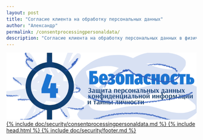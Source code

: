 ```yaml
---
layout: post
title: "Согласие клиента на обработку персональных данных"
author: "Александр"
permalink: /consentprocessingpersonaldata/
description: "Согласие клиента на обработку персональных данных в физическом и электронном виде, включающее сбор, обработку, хранение, передачу и уничтожение"
---
```


<a href="/security/">![Согласие на обработку персональных данных в психотерапии](/_img/4-3.png)
{% include doc/security/consentprocessingpersonaldata.md %}
{% include head.html %}
{% include doc/security/footer.md %}
